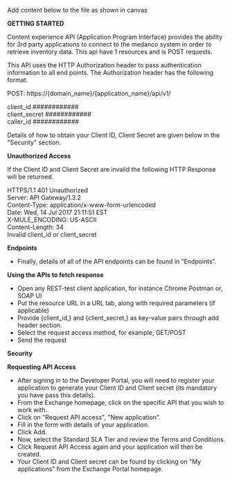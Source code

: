 Add content below to the file as shown in canvas

<B> GETTING STARTED</B> <br>

  Content experience API (Application Program Interface) provides the ability for 3rd party applications to connect to the medanco system in order to retrieve inventory data. This api have  1 resources and is POST requests.

This API uses the HTTP Authorization header to pass authentication information to all end points. The Authorization header has the following format.<br>


POST: https://{domain_name}/{application_name}/api/v1/  


<p>
   client_id      ############ <br>
   client_secret  ############ <br>
   caller_id      ############ <br>
</p>


<p>Details of how to obtain your Client ID, Client Secret are given below in the "Security" section. <br></p>

**Unauthorized Access**

<P>If the Client ID and Client Secret are invalid the following HTTP Response will be returned.<br> </p>
<p>
HTTPS/1.1 401 Unauthorized <br>
Server: API Gateway/1.3.2 <br>
Content-Type: application/x-www-form-urlencoded <br>
Date: Wed, 14 Jul 2017 21:11:51 EST <br>
X-MULE_ENCODING: US-ASCII <br>
Content-Length: 34 <br>
Invalid client_id or client_secret
</p>



**Endpoints**

 - Finally, details of all of the API endpoints can be found in “Endpoints”.

**Using the APIs to fetch response**

 - Open any REST-test client application, for instance Chrome Postman
   or, SOAP UI
 - Put the resource URL in a URL tab, along with required parameters (if applicable)
 - Provide {client_id,} and {client_secret,} as key-value pairs through add header section.
 - Select the request access method, for example, GET/POST
 - Send the request

**Security**

 **Requesting API Access**

 - After signing in to the Developer Portal, you will need to register
   your application to generate your Client ID and Client secret (its
   mandatory you have pass this details).
 - From the Exchange homepage, click on the specific API that you wish to work with.
 - Click on &quot;Request API access&quot;, &quot;New application&quot;.
 - Fill in the form with details of your application.
 - Click Add.
 - Now, select the Standard SLA Tier and review the Terms and Conditions.
 - Click Request API Access again and your application will then be created.
- Your Client ID and Client secret can be found by clicking on &quot;My applications&quot; from the Exchange Portal homepage.